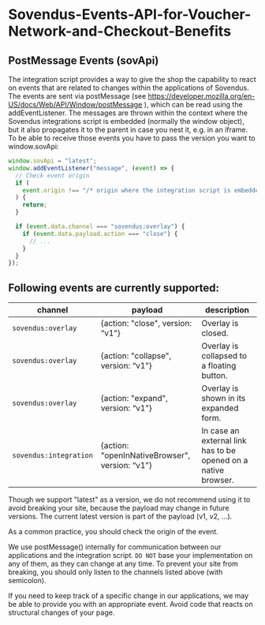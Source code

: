 # Sovendus-Events-API-for-Voucher-Network-and-Checkout-Benefits

## PostMessage Events (sovApi)

The integration script provides a way to give the shop the capability to react on events that are related to changes within the applications of Sovendus. The events are sent via postMessage (see https://developer.mozilla.org/en-US/docs/Web/API/Window/postMessage ), which can be read using the addEventListener. The messages are thrown within the context where the Sovendus integrations script is embedded (normally the window object), but it also propagates it to the parent in case you nest it, e.g. in an iframe. To be able to receive those events you have to pass the version you want to window.sovApi:

```javascript
window.sovApi = "latest";
window.addEventListener("message", (event) => {
  // Check event origin
  if (
    event.origin !== "/* origin where the integration script is embedded */"
  ) {
    return;
  }

  if (event.data.channel === "sovendus:overlay") {
    if (event.data.payload.action === "close") {
      // ...
    }
  }
});
```

## Following events are currently supported:

| channel                | payload                                        | description                                                    |
| ---------------------- | ---------------------------------------------- | -------------------------------------------------------------- |
| `sovendus:overlay`     | {action: "close", version: “v1”}               | Overlay is closed.                                             |
| `sovendus:overlay`     | {action: "collapse", version: “v1”}            | Overlay is collapsed to a floating button.                     |
| `sovendus:overlay`     | {action: "expand", version: “v1”}              | Overlay is shown in its expanded form.                         |
| `sovendus:integration` | {action: "openInNativeBrowser", version: “v1”} | In case an external link has to be opened on a native browser. |

Though we support "latest" as a version, we do not recommend using it to avoid breaking your site, because the payload may change in future versions. The current latest version is part of the payload (v1, v2, …).

As a common practice, you should check the origin of the event.

We use postMessage() internally for communication between our applications and the integration script. `DO NOT` base your implementation on any of them, as they can change at any time. To prevent your site from breaking, you should only listen to the channels listed above (with semicolon).

If you need to keep track of a specific change in our applications, we may be able to provide you with an appropriate event. Avoid code that reacts on structural changes of your page.
